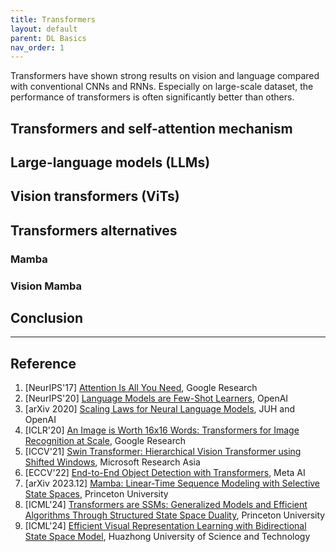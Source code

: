```yaml
---
title: Transformers
layout: default
parent: DL Basics
nav_order: 1
---
```


Transformers have shown strong results on vision and language compared with conventional CNNs and RNNs. Especially on large-scale dataset, the performance of transformers is often significantly better than others.


## Transformers and self-attention mechanism

## Large-language models (LLMs)

## Vision transformers (ViTs)

## Transformers alternatives

### Mamba

### Vision Mamba


## Conclusion

----

## Reference
1. [NeurIPS'17] [Attention Is All You Need](https://arxiv.org/abs/1706.03762), Google Research
2. [NeurIPS'20] [Language Models are Few-Shot Learners](https://arxiv.org/abs/2005.14165), OpenAI
3. [arXiv 2020] [Scaling Laws for Neural Language Models](https://arxiv.org/abs/2001.08361), JUH and OpenAI
4. [ICLR'20] [An Image is Worth 16x16 Words: Transformers for Image Recognition at Scale](https://arxiv.org/abs/2010.11929), Google Research
5. [ICCV'21] [Swin Transformer: Hierarchical Vision Transformer using Shifted Windows](https://arxiv.org/abs/2103.14030), Microsoft Research Asia
6. [ECCV'22] [End-to-End Object Detection with Transformers](https://arxiv.org/abs/2005.12872), Meta AI
7. [arXiv 2023.12] [Mamba: Linear-Time Sequence Modeling with Selective State Spaces](https://github.com/state-spaces/mamba), Princeton University
8. [ICML'24] [Transformers are SSMs: Generalized Models and Efficient Algorithms Through Structured State Space Duality](https://github.com/state-spaces/mamba), Princeton University
9. [ICML'24] [Efficient Visual Representation Learning with Bidirectional State Space Model](https://github.com/hustvl/Vim), Huazhong University of Science and Technology

